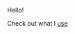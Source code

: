 Hello!

Check out what I [use](https://notes.griffinht.com/uses)

<!--
todo page view analytics!
todo now page
(todo add ur pfp to this page) [inspiration](https://zzetao.github.io/awesome-github-profile/)
-->
